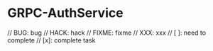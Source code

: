 # GRPC-AuthService

// BUG: bug
// HACK: hack
// FIXME: fixme
// XXX: xxx
// [ ]: need to complete
// [x]: complete task
